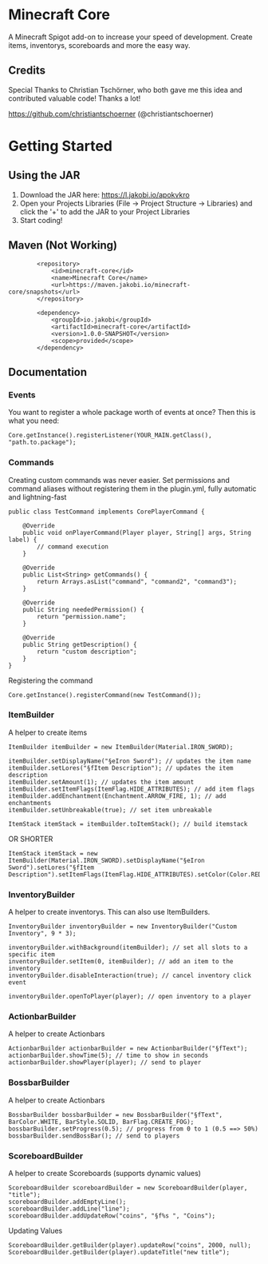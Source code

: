 # Minecraft Core

A Minecraft Spigot add-on to increase your speed of development. Create items, inventorys, scoreboards and more the easy way.

## Credits
Special Thanks to Christian Tschörner, who both gave me this idea and contributed valuable code! Thanks a lot!

https://github.com/christiantschoerner (@christiantschoerner)


# Getting Started

## Using the JAR

1. Download the JAR here: https://l.jakobi.io/apokvkro
2. Open your Projects Libraries (File -> Project Structure -> Libraries) and click the '+' to add the JAR to your Project Libraries
3. Start coding!

## Maven (Not Working)

```
        <repository>
            <id>minecraft-core</id>
            <name>Minecraft Core</name>
            <url>https://maven.jakobi.io/minecraft-core/snapshots</url>
        </repository>
```

```
        <dependency>
            <groupId>io.jakobi</groupId>
            <artifactId>minecraft-core</artifactId>
            <version>1.0.0-SNAPSHOT</version>
            <scope>provided</scope>
        </dependency>
```

## Documentation

### Events

You want to register a whole package worth of events at once? Then this is what you need:
```
Core.getInstance().registerListener(YOUR_MAIN.getClass(), "path.to.package");
```
### Commands

Creating custom commands was never easier. Set permissions and command aliases without registering them in the plugin.yml, fully automatic and lightning-fast

```
public class TestCommand implements CorePlayerCommand {

    @Override
    public void onPlayerCommand(Player player, String[] args, String label) {
        // command execution
    }

    @Override
    public List<String> getCommands() {
        return Arrays.asList("command", "command2", "command3");
    }

    @Override
    public String neededPermission() {
        return "permission.name";
    }

    @Override
    public String getDescription() {
        return "custom description";
    }
}
```

Registering the command

```
Core.getInstance().registerCommand(new TestCommand());
```

### ItemBuilder

A helper to create items

```
ItemBuilder itemBuilder = new ItemBuilder(Material.IRON_SWORD);

itemBuilder.setDisplayName("§eIron Sword"); // updates the item name
itemBuilder.setLores("§fItem Description"); // updates the item description
itemBuilder.setAmount(1); // updates the item amount
itemBuilder.setItemFlags(ItemFlag.HIDE_ATTRIBUTES); // add item flags
itemBuilder.addEnchantment(Enchantment.ARROW_FIRE, 1); // add enchantments
itemBuilder.setUnbreakable(true); // set item unbreakable

ItemStack itemStack = itemBuilder.toItemStack(); // build itemstack
```

OR SHORTER

```
ItemStack itemStack = new ItemBuilder(Material.IRON_SWORD).setDisplayName("§eIron Sword").setLores("§fItem Description").setItemFlags(ItemFlag.HIDE_ATTRIBUTES).setColor(Color.RED).toItemStack();
```


### InventoryBuilder
A helper to create inventorys. This can also use ItemBuilders.

```
InventoryBuilder inventoryBuilder = new InventoryBuilder("Custom Inventory", 9 * 3);

inventoryBuilder.withBackground(itemBuilder); // set all slots to a specific item
inventoryBuilder.setItem(0, itemBuilder); // add an item to the inventory
inventoryBuilder.disableInteraction(true); // cancel inventory click event

inventoryBuilder.openToPlayer(player); // open inventory to a player
```


### ActionbarBuilder
A helper to create Actionbars

```
ActionbarBuilder actionbarBuilder = new ActionbarBuilder("§fText");
actionbarBuilder.showTime(5); // time to show in seconds
actionbarBuilder.showPlayer(player); // send to player
```


### BossbarBuilder
A helper to create Actionbars

```
BossbarBuilder bossbarBuilder = new BossbarBuilder("§fText", BarColor.WHITE, BarStyle.SOLID, BarFlag.CREATE_FOG);
bossbarBuilder.setProgress(0.5); // progress from 0 to 1 (0.5 ==> 50%)
bossbarBuilder.sendBossBar(); // send to players
```


### ScoreboardBuilder
A helper to create Scoreboards (supports dynamic values)

```
ScoreboardBuilder scoreboardBuilder = new ScoreboardBuilder(player, "title");
scoreboardBuilder.addEmptyLine();
scoreboardBuilder.addLine("line");
scoreboardBuilder.addUpdateRow("coins", "§f%s ", "Coins");
```

Updating Values
```
ScoreboardBuilder.getBuilder(player).updateRow("coins", 2000, null);
ScoreboardBuilder.getBuilder(player).updateTitle("new title");
```
